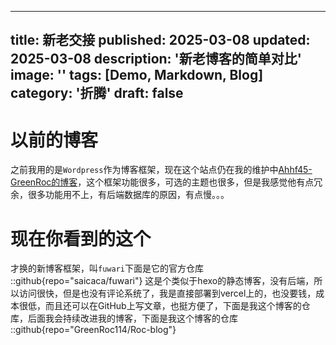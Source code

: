 
---
title: 新老交接
published: 2025-03-08
updated: 2025-03-08
description: '新老博客的简单对比'
image: ''
tags: [Demo, Markdown, Blog]
category: '折腾'
draft: false 
---

# 以前的博客
之前我用的是` Wordpress `作为博客框架，现在这个站点仍在我的维护中[Ahhf45-GreenRoc的博客](https://ahhf45.top)，这个框架功能很多，可选的主题也很多，但是我感觉他有点冗余，很多功能用不上，有后端数据库的原因，有点慢。。。

# 现在你看到的这个
才换的新博客框架，叫`fuwari`下面是它的官方仓库
::github{repo="saicaca/fuwari"}
这是个类似于hexo的静态博客，没有后端，所以访问很快，但是也没有评论系统了，我是直接部署到vercel上的，也没要钱，成本很低，而且还可以在GitHub上写文章，也挺方便了，下面是我这个博客的仓库，后面我会持续改进我的博客，下面是我这个博客的仓库
::github{repo="GreenRoc114/Roc-blog"}